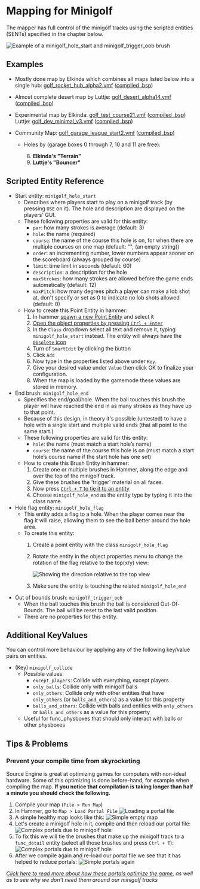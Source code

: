 # Mapping for Minigolf
The mapper has full control of the minigolf tracks using the scripted entities (SENTs) specified in the chapter below.

![Example of a minigolf_hole_start and minigolf_trigger_oob brush](.github/assets/mapping/object_information_panel.jpg)


## Examples

* Mostly done map by Elkinda which combines all maps listed below into a single hub: [golf_rocket_hub_alpha2.vmf](https://mega.nz/file/YwJ3VYpZ#ENYi4mB4WAoo5yG8q9HoVXRAL7RfWCEz7pRYSQ2ltSI) ([compiled .bsp](https://mega.nz/file/xgQBHQbQ#bvPVcAeJK0t2cMNDRmVRkYOOVYHJs3NzNhABXKzRiHM))

* Almost complete desert map by Luttje: [golf_desert_alpha14.vmf](https://mega.nz/file/0pQ2xCwK#-sucFspNSbrhFL7TbZAinv_wLFnUuCdO01CW_EYvAWI) ([compiled .bsp](https://mega.nz/file/UoBQDK5C#hddIisUFQx76LGsxLu3vmodgJi3qLebt9OEEnZkX2cg))

* Experimental map by Elkinda: [golf_test_course21.vmf](https://mega.nz/file/k9I0zQbJ#dPyflT2VTlAb-5rNSg8Xos5r7DuNkqeNw9tnWiy_p9s) ([compiled .bsp](https://mega.nz/file/I5QwnSyZ#gwDysjK2NCMgydm7Tf9yuL2K-E6sVF7LhX5iFdl6lDE))
Luttje: [golf_dev_minimal_v3.vmf](https://mega.nz/file/plRx0QhI#fRTKcXxUoKOdpZDczYsg_1hxx-KaR26JkuDEyPmEQ2Q) ([compiled .bsp](https://mega.nz/file/o0JXVaqZ#qXpBKSirzDj_IfVMcTLIQyHJe3Uwk-DCkZATkFlJWH4))

* Community Map: [golf_garage_league_start2.vmf](https://mega.nz/file/8gJ21QwL#a7IkniJWbvy709oF_VnMP7pTMm_zS59woA2xpyfguew) ([compiled .bsp](https://mega.nz/file/0wBgVaCC#eFux76pG3qXKuXkoia18Lb6d83eT3aj9i0PEJRTygfk))
  * Holes by (garage boxes 0 through 7, 10 and 11 are free):

    8. **Elkinda's "Terrain"**
    9. **Luttje's "Bouncer"**


## Scripted Entity Reference

* Start entity: `minigolf_hole_start`
  * Describes where players start to play on a minigolf track (by pressing `USE` on it). The hole and description are displayed on the players' GUI.
  * These following properties are valid for this entity:
    * `par`: how many strokes is average (default: 3)
    * `hole`: the name (required)
    * `course`: the name of the course this hole is on, for when there are multiple courses on one map (default: "", (an empty string))
    * `order`: an incrementing number, lower numbers appear sooner on the scoreboard (always grouped by course)
    * `limit`: time limit in seconds (default: 60)
    * `description`: a description for the hole
    * `maxStrokes`: how many strokes are allowed before the game ends automatically (default: 12)
    * `maxPitch`: how many degrees pitch a player can make a lob shot at, don't specify or set as 0 to indicate no lob shots allowed (default: 0)
  * How to create this Point Entity in hammer:
    1. In hammer [spawn a new Point Entity](https://developer.valvesoftware.com/wiki/Entity_Creation) and select it
    2. [Open the object properties by pressing `Ctrl + Enter`](https://developer.valvesoftware.com/wiki/Hammer_Object_Properties_Dialog)
    3. In the `Class` dropdown select all text and remove it, typing `minigolf_hole_start` instead. The entity will always have the [`Obsolete` icon](https://developer.valvesoftware.com/wiki/Obsolete)
    4. Turn of `SmartEdit` by clicking the button
    5. Click `Add`
    6. Now type in the properties listed above under `Key`. 
    7. Give your desired value under `Value` then click OK to finalize your configuration.
    8. When the map is loaded by the gamemode these values are stored in memory.
* End brush: `minigolf_hole_end`
  * Specifies the end/goal/hole. When the ball touches this brush the player will have reached the end in as many strokes as they have up to that point.
  * Because of this design, in theory it's possible (untested) to have a hole with a single start and multiple valid ends (that all point to the same start.)
  * These following properties are valid for this entity: 
    * `hole`: the name (must match a start hole’s name)
    * `course`: the name of the course this hole is on (must match a start hole’s course name if the start hole has one set)
  * How to create this Brush Entity in hammer:
    1. Create one or multiple brushes in Hammer, along the edge and over the top of the minigolf track. 
    2. Give these brushes the 'trigger' material on all faces. 
    3. Now press [`Ctrl + T` to tie it to an entity](https://developer.valvesoftware.com/wiki/Hammer_Tools_Menu#Tie_to_Entity_.3CCtrl.2BT.3E)
    4. Choose `minigolf_hole_end` as the entity type by typing it into the class name.
* Hole flag entity: `minigolf_hole_flag`
  * This entity adds a flag to a hole. When the player comes near the flag it will raise, allowing them to see the ball better around the hole area.
  * To create this entity:
    1. Create a point entity with the class `minigolf_hole_flag`
    
    2. Rotate the entity in the object properties menu to change the rotation of the flag relative to the top(x/y) view:
    
       ![Showing the direction relative to the top view](.github/assets/mapping/flag_direction.jpg)
    
    3. Make sure the entity is touching the related `minigolf_hole_end`
* Out of bounds brush: `minigolf_trigger_oob`
  * When the ball touches this brush the ball is considered Out-Of-Bounds. The ball will be reset to the last valid position.
  * There are no properties for this entity.

## Additional KeyValues

You can control more behaviour by applying any of the following key/value pairs on entities.

* (Key) `minigolf_collide`
  * Possible values:
    * `except_players`: Collide with everything, except players
    * `only_balls`: Collide only with minigolf balls
    * `only_others`: Collide only with other entities that have `only_others` (or `balls_and_others`) as a value for this property
    * `balls_and_others`: Collide with balls and entities with `only_others` or `balls_and_others` as a value for this property
  * Useful for func_physboxes that should only interact with balls or other physboxes


## Tips & Problems

### Prevent your compile time from skyrocketing

Source Engine is great at optimizing games for computers with non-ideal hardware. Some of this optimizing is done before-hand, for example when compiling the map. **If you notice that compilation is taking longer than half a minute you should check the following.**

1. Compile your map (`File > Run Map`)
2. In Hammer, go to `Map > Load Portal File`
  ![Loading a portal file](.github/assets/mapping/load_portal_file.jpg)
3. A simple healthy map looks like this:
  ![Simple empty map](.github/assets/mapping/portals_simple.jpg)
4. Let's create a minigolf hole in it, compile and then reload our portal file:
  ![Complex portals due to minigolf hole](.github/assets/mapping/portals_complex.jpg)
5. To fix this we will tie the brushes that make up the minigolf track to a `func_detail` entity (select all those brushes and press `Ctrl + T`):
  ![Complex portals due to minigolf hole](.github/assets/mapping/tie_to_entity.jpg)
6. After we compile again and re-load our portal file we see that it has helped to reduce portals:
  ![Simple portals again](.github/assets/mapping/portals_fixed.jpg)

_[Click here to read more about how these portals optimize the game](https://developer.valvesoftware.com/wiki/Visibility_optimization), as well as to see why we don't need them around our minigolf tracks_